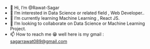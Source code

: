 - 👋 Hi, I’m @Rawat-Sagar
- 👀 I’m interested in Data Science or related field , Web Developer..
- 🌱 I’m currently learning  Machine Learning ,  React JS.
- 💞️ I’m looking to collaborate on Data Science or Machine Learning Project.
- 📫 How to reach me 😁 well here is my gmail : sagarrawat089@gmail.com

<!---
Rawat-Sagar/Rawat-Sagar is a ✨ special ✨ repository because its `README.md` (this file) appears on your GitHub profile.
You can click the Preview link to take a look at your changes.
--->
